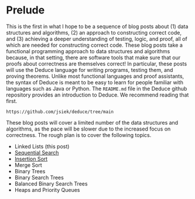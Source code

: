 # Prelude

This is the first in what I hope to be a sequence of blog posts about
(1) data structures and algorithms, (2) an approach to constructing
correct code, and (3) achieving a deeper understanding of testing,
logic, and proof, all of which are needed for constructing correct
code. These blog posts take a functional programming approach to data
structures and algorithms because, in that setting, there are software
tools that make sure that our proofs about correctness are themselves
correct! In particular, these posts will use the Deduce language for
writing programs, testing them, and proving theorems.  Unlike most
functional languages and proof assistants, the syntax of Deduce is
meant to be easy to learn for people familiar with languages such as
Java or Python. The `README.md` file in the Deduce github repository
provides an introduction to Deduce. We recommend reading that first.

    https://github.com/jsiek/deduce/tree/main

These blog posts will cover a limited number of the data structures
and algorithms, as the pace will be slower due to the increased focus
on correctness. The rough plan is to cover the following topics.

* Linked Lists (this post)
* [Sequential Search](https://siek.blogspot.com/2024/06/sequential-search-correctly.html)
* [Insertion Sort](https://siek.blogspot.com/2024/06/insertion-sort-correctly.html)
* Merge Sort
* Binary Trees
* Binary Search Trees
* Balanced Binary Search Trees
* Heaps and Priority Queues


